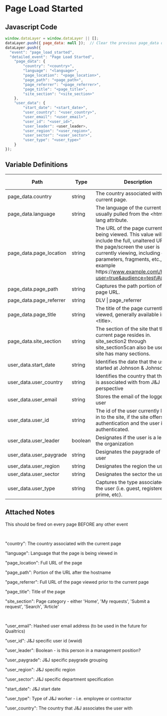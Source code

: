 # Page Load Started

### 

## Javascript Code
```js
window.dataLayer = window.dataLayer || [];
dataLayer.push({ page_data: null });  // Clear the previous page_data object.
dataLayer.push({
  "event": "page_load_started",
  "detailed_event": "Page Load Started",
    "page_data": {
        "country": "<country>",
        "language": "<language>",
        "page_location": "<page_location>",
        "page_path": "<page_path>",
        "page_referrer": "<page_referrer>",
        "page_title": "<page_title>",
        "site_section": "<site_section>"
    },
    "user_data": {
        "start_date": "<start_date>",
        "user_country": "<user_country>",
        "user_email": "<user_email>",
        "user_id": "<user_id>",
        "user_leader": <user_leader>,
        "user_region": "<user_region>",
        "user_sector": "<user_sector>",
        "user_type": "<user_type>"
    }
});
```

## Variable Definitions

|Path|Type|Description|Example|Pattern|Min Length|Max Length|Minimum|Maximum|Multiple Of|
| --- | --- | --- | --- | --- | --- | --- | --- | --- | --- |
|page_data.country|string|The country associated with the current page.|US, CA, FR, UK|||||||
|page_data.language|string|The language of the current page, usually pulled from the &lt;html&gt; tag lang attribute.|en-us, en-gb, ch-cn, fr-ca, fr-fr|||||||
|page_data.page_location|string|The URL of the page currently being viewed. This value will include the full, unaltered URL of the page\/screen the user is currently viewing, including query parameters, fragments, etc., for example https:\/\/www.example.com\/home?user=true&audience=test\#aboutus.|https:\/\/www.example.com\/home?user=true&audience=test\#aboutus|||||||
|page_data.page_path|string|Captures the path portion of the page URL.||||||||
|page_data.page_referrer|string|DLV \| page\_referrer||||||||
|page_data.page_title|string|The title of the page currently being viewed, generally available in &lt;title&gt;.||||||||
|page_data.site_section|string|The section of the site that the current page resides in. site\_section2 through site\_section5can also be used if the site has many sections.||||||||
|user_data.start_date|string|Identifies the date that the user started at Johnson & Johnson|05302023|||||||
|user_data.user_country|string|Identifies the country that the user is associated with from J&J perspective||||||||
|user_data.user_email|string|Stores the email of the logged in user||||||||
|user_data.user_id|string|The id of the user currently logged in to the site, if the site offers authentication and the user is authenticated.|123456, abc123|||||||
|user_data.user_leader|boolean|Designates if the user is a leader in the organization||||||||
|user_data.user_paygrade|string|Designates the paygrade of the user||||||||
|user_data.user_region|string|Designates the region the user is in||||||||
|user_data.user_sector|string|Designates the sector the user is in||||||||
|user_data.user_type|string|Captures the type associated with the user \(i.e. guest, registered, prime, etc\).|employee, guest, agent, customer|||||||

## Attached Notes

<p>This should be fired on every page BEFORE any other event</p>
<p>&nbsp;</p>
<p><span class="hljs-string">"country"</span>: The country associated with the current page</p>
<p><span class="hljs-string">"language"</span>: Language that the page is being viewed in</p>
<p><span class="hljs-string">"page_location"</span>: Full URL of the page</p>
<p><span class="hljs-string">"page_path"</span>: Portion of the URL after the hostname</p>
<p><span class="hljs-string">"page_referrer"</span>: Full URL of the page viewed prior to the current page</p>
<p><span class="hljs-string">"page_title"</span>: Title of the page&nbsp;</p>
<p><span class="hljs-string">"site_section"</span>: Page category - either '<span style="font-weight: 400;">Home', 'My requests', 'Submit a request', 'Search', 'Article'</span></p>
<p>&nbsp;</p>
<p><span class="hljs-string">"user_email"</span>: Hashed user email address (to be used in the future for Qualtrics)</p>
<p><span class="hljs-string">"user_id"</span>: J&amp;J specific user id (wwid)</p>
<p><span class="hljs-string">"user_leader"</span>: Boolean - is this person in a management position?&nbsp;</p>
<p><span class="hljs-string">"user_paygrade"</span>: J&amp;J specific paygrade grouping</p>
<p><span class="hljs-string">"user_region"</span>: J&amp;J specific region</p>
<p><span class="hljs-string">"user_sector"</span>: J&amp;J specific department specification</p>
<p><span class="hljs-string">"start_date"</span>: J&amp;J start date</p>
<p><span class="hljs-string">"user_type"</span>: Type of J&amp;J worker - i.e. employee or contractor&nbsp;</p>
<p><span class="hljs-string">"user_country"</span>: The country that J&amp;J associates the user with</p>
<p>&nbsp;</p>
